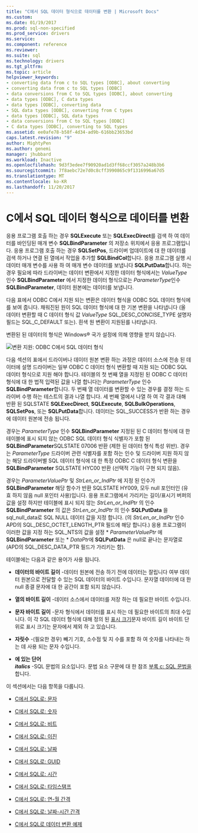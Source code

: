 ```yaml
---
title: "C에서 SQL 데이터 형식으로 데이터를 변환 | Microsoft Docs"
ms.custom: 
ms.date: 01/19/2017
ms.prod: sql-non-specified
ms.prod_service: drivers
ms.service: 
ms.component: reference
ms.reviewer: 
ms.suite: sql
ms.technology: drivers
ms.tgt_pltfrm: 
ms.topic: article
helpviewer_keywords:
- converting data from c to SQL types [ODBC], about converting
- converting data from c to SQL types [ODBC]
- data conversions from C to SQL types [ODBC], about converting
- data types [ODBC], C data types
- data types [ODBC], converting data
- SQL data types [ODBC], converting from C types
- data types [ODBC], SQL data types
- data conversions from C to SQL types [ODBC]
- C data types [ODBC], converting to SQL types
ms.assetid: ee0afe78-b58f-4d34-ad9b-616bb23653bd
caps.latest.revision: "9"
author: MightyPen
ms.author: genemi
manager: jhubbard
ms.workload: Inactive
ms.openlocfilehash: 9d3f3edee7f90920ad1d3ff68ccf3057a248b3b6
ms.sourcegitcommit: 7f8aebc72e7d0c8cff3990865c9f1316996a67d5
ms.translationtype: MT
ms.contentlocale: ko-KR
ms.lasthandoff: 11/20/2017
---
```

# <a name="converting-data-from-c-to-sql-data-types"></a>C에서 SQL 데이터 형식으로 데이터를 변환
응용 프로그램 호출 하는 경우 **SQLExecute** 또는 **SQLExecDirect**를 검색 하 여 데이터를 바인딩된 매개 변수 **SQLBindParameter** 의 저장소 위치에서 응용 프로그램입니다. 응용 프로그램 호출 하는 경우 **SQLSetPos**, 드라이버 업데이트에 대 한 데이터를 검색 하거나 연결 된 열에서 작업을 추가할 **SQLBindCol**합니다. 응용 프로그램 실행 시 데이터 매개 변수를 사용 하 여 매개 변수 데이터를 보냅니다 **SQLPutData**합니다. 하는 경우 필요에 따라 드라이버는 데이터 변환에서 지정한 데이터 형식에서는 *ValueType* 인수 **SQLBindParameter** 에서 지정한 데이터 형식으로는 *ParameterType*인수 **SQLBindParameter**, 데이터 원본에는 데이터를 보냅니다.  
  
 다음 표에서 ODBC C에서 지원 되는 변환은 데이터 형식을 ODBC SQL 데이터 형식에를 보여 줍니다. 채워진된 원이 SQL 데이터 형식에 대 한 기본 변환을 나타냅니다 (올 데이터 변환할 때 C 데이터 형식 값 *ValueType* SQL_DESC_CONCISE_TYPE 설명자 필드는 SQL_C_DEFAULT 또는). 흰색 원 변환이 지원된를 나타냅니다.  
  
 변환된 된 데이터의 형식은 Windows® 국가 설정에 의해 영향을 받지 않습니다.  
  
 ![변환 지원: ODBC C에서 SQL 데이터 형식](../../../odbc/reference/appendixes/media/apd1b.gif "apd1b")  
  
 다음 섹션의 표에서 드라이버나 데이터 원본 변환 하는 과정은 데이터 소스에 전송 된 데이터에 설명 드라이버는 일부 ODBC C 데이터 형식 변환할 때 지원 되는 ODBC SQL 데이터 형식으로 지원 해야 합니다. 테이블의 첫 번째 열을 지정된 된 ODBC C 데이터 형식에 대 한 법적 입력된 값을 나열 합니다는 *ParameterType* 인수 **SQLBindParameter**합니다. 두 번째 열 데이터를 변환할 수 있는 경우를 결정 하는 드라이버 수행 하는 테스트의 결과 나열 합니다. 세 번째 열에서 나열 하 여 각 결과 대해 반환 된 SQLSTATE **SQLExecDirect**, **SQLExecute**, **SQLBulkOperations**, **SQLSetPos**, 또는 **SQLPutData**합니다. 데이터는 SQL_SUCCESS가 반환 하는 경우에 데이터 원본에 전송 됩니다.  
  
 경우는 *ParameterType* 인수 **SQLBindParameter** 지정된 된 C 데이터 형식에 대 한 테이블에 표시 되지 않는 ODBC SQL 데이터 형식 식별자가 포함 된 **SQLBindParameter**SQLSTATE 07006 반환 (제한 된 데이터 형식 특성 위반). 경우는 *ParameterType* 드라이버 관련 식별자를 포함 하는 인수 및 드라이버 지원 하지 않는 해당 드라이버별 SQL 데이터 형식에 대 한 특정 ODBC C 데이터 형식 변환을 **SQLBindParameter** SQLSTATE HYC00 반환 (선택적 기능이 구현 되지 않음).  
  
 경우는 *ParameterValuePtr* 및 *StrLen_or_IndPtr* 에 지정 된 인수가 **SQLBindParameter** 해당 함수가 반환 SQLSTATE HY009, 모두 null 포인터인 (유효 하지 않음 null 포인터 사용)입니다. 응용 프로그램에서 가리키는 길이/표시기 버퍼의 값을 설정 하지만 테이블에 표시 되지 않는 *StrLen_or_IndPtr* 의 인수 **SQLBindParameter** 의 값은  *StrLen_or_IndPtr* 의 인수 **SQLPutData** 을 sql_null_data로 SQL NULL 데이터 값을 지정 합니다. (의 *StrLen_or_IndPtr* 인수 APD의 SQL_DESC_OCTET_LENGTH_PTR 필드에 해당 합니다.) 응용 프로그램이 이러한 값을 지정 하는 SQL_NTS의 값을 설정 \* *ParameterValuePtr* 에 **SQLBindParameter** 또는 \* *DataPtr*에 **SQLPutData** 은 null로 끝나는 문자열로 (APD의 SQL_DESC_DATA_PTR 필드가 가리키는 함).  
  
 테이블에는 다음과 같은 용어가 사용 됩니다.  
  
-   **데이터의 바이트 길이** -데이터 원본에 전송 하기 전에 데이터는 잘립니다 여부 데이터 원본으로 전달할 수 있는 SQL 데이터의 바이트 수입니다. 문자열 데이터에 대 한 null 종결 문자에 대 한 공간이 포함 되지 않습니다.  
  
-   **열의 바이트 길이** -데이터 소스에서 데이터를 저장 하는 데 필요한 바이트 수입니다.  
  
-   **문자 바이트 길이** -문자 형식에서 데이터를 표시 하는 데 필요한 바이트의 최대 수입니다. 이 각 SQL 데이터 형식에 대해 정의 된 [표시 크기](../../../odbc/reference/appendixes/display-size.md)문자 바이트 길이 바이트 단위로 표시 크기는 문자에서 제외 하 고 있습니다.  
  
-   **자릿수** -(필요한 경우) 빼기 기호, 소수점 및 지 수를 포함 하 여 숫자를 나타내는 하는 데 사용 되는 문자 수입니다.  
  
-   **에 있는 단어**   
     ***italics*** -SQL 문법의 요소입니다. 문법 요소 구문에 대 한 참조 [부록 c: SQL 문법을](../../../odbc/reference/appendixes/appendix-c-sql-grammar.md)합니다.  
  
 이 섹션에서는 다음 항목을 다룹니다.  
  
-   [C에서 SQL로: 문자](../../../odbc/reference/appendixes/c-to-sql-character.md)  
  
-   [C에서 SQL로: 숫자](../../../odbc/reference/appendixes/c-to-sql-numeric.md)  
  
-   [C에서 SQL로: 비트](../../../odbc/reference/appendixes/c-to-sql-bit.md)  
  
-   [C에서 SQL로: 이진](../../../odbc/reference/appendixes/c-to-sql-binary.md)  
  
-   [C에서 SQL로: 날짜](../../../odbc/reference/appendixes/c-to-sql-date.md)  
  
-   [C에서 SQL로: GUID](../../../odbc/reference/appendixes/c-to-sql-guid.md)  
  
-   [C에서 SQL로: 시간](../../../odbc/reference/appendixes/c-to-sql-time.md)  
  
-   [C에서 SQL로: 타임스탬프](../../../odbc/reference/appendixes/c-to-sql-timestamp.md)  
  
-   [C에서 SQL로: 연-월 간격](../../../odbc/reference/appendixes/c-to-sql-year-month-intervals.md)  
  
-   [C에서 SQL로: 날짜-시간 간격](../../../odbc/reference/appendixes/c-to-sql-day-time-intervals.md)  
  
-   [C에서 SQL로 데이터 변환 예제](../../../odbc/reference/appendixes/c-to-sql-data-conversion-examples.md)
